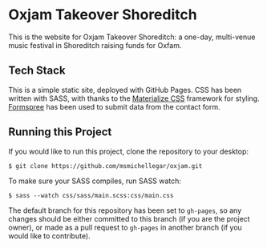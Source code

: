 # Oxjam Takeover Shoreditch

This is the website for Oxjam Takeover Shoreditch: a one-day, multi-venue music festival in Shoreditch raising funds for Oxfam.

## Tech Stack

This is a simple static site, deployed with GitHub Pages. CSS has been written with SASS, with thanks to the [Materialize CSS](http://materializecss.com/) framework for styling. [Formspree](https://formspree.io/) has been used to submit data from the contact form.

## Running this Project

If you would like to run this project, clone the repository to your desktop:

`$ git clone https://github.com/msmichellegar/oxjam.git`

To make sure your SASS compiles, run SASS watch:

`$ sass --watch css/sass/main.scss:css/main.css`

The default branch for this repository has been set to `gh-pages`, so any changes should be either committed to this branch (if you are the project owner), or made as a pull request to `gh-pages` in another branch (if you would like to contribute).
